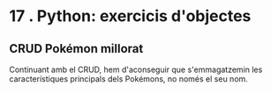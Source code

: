 17 . Python: exercicis d'objectes
==========================

CRUD Pokémon millorat
---------

Continuant amb el CRUD, hem d'aconseguir que s'emmagatzemin les característiques principals dels Pokémons, no només el seu nom.